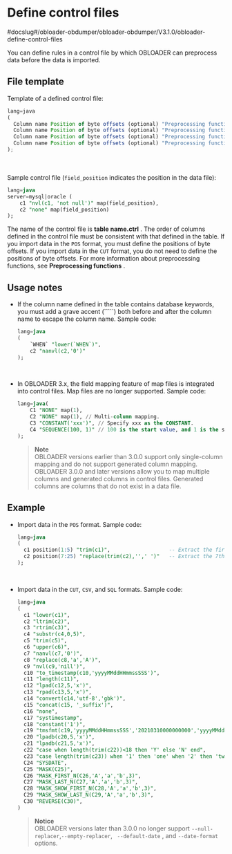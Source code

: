 Define control files 
=========================================
#docslug#/obloader-obdumper/obloader-obdumper/V3.1.0/obloader-define-control-files

You can define rules in a control file by which OBLOADER can preprocess data before the data is imported. 

File template 
----------------------------------

Template of a defined control file:

```javascript
lang=java 
(
  Column name Position of byte offsets (optional) "Preprocessing function" (optional) Mapping definition (optional),
  Column name Position of byte offsets (optional) "Preprocessing function" (optional) Mapping definition (optional),
  Column name Position of byte offsets (optional) "Preprocessing function" (optional) Mapping definition (optional),
  Column name Position of byte offsets (optional) "Preprocessing function" (optional) Mapping definition (optional)
);
```
<br><br>
Sample control file (`field_position` indicates the position in the data file):

```sql
lang=java
server=mysql|oracle (     
    c1 "nvl(c1, 'not null')" map(field_position),     
    c2 "none" map(field_position)
);
```



The name of the control file is **table name.ctrl** . The order of columns defined in the control file must be consistent with that defined in the table. If you import data in the `POS` format, you must define the positions of byte offsets. If you import data in the `CUT` format, you do not need to define the positions of byte offsets. For more information about preprocessing functions, see **Preprocessing functions** .

Usage notes 
--------------------------------

* If the column name defined in the table contains database keywords, you must add a grave accent (`````) both before and after the column name to escape the column name. Sample code:

  ```sql
  lang=java
  (
      `WHEN` "lower(`WHEN`)",
      c2 "nanvl(c2,'0')"
  );
  ```
<br>

* In OBLOADER 3.x, the field mapping feature of map files is integrated into control files. Map files are no longer supported. Sample code:

  ```sql
  lang=java(
      C1 "NONE" map(1),
      C2 "NONE" map(1), // Multi-column mapping.
      C3 "CONSTANT('xxx')", // Specify xxx as the CONSTANT.
      C4 "SEQUENCE(100, 1)" // 100 is the start value, and 1 is the step size.
  );
  ```

  
  > **Note**  
  > OBLOADER versions earlier than 3.0.0 support only single-column mapping and do not support generated column mapping. OBLOADER 3.0.0 and later versions allow you to map multiple columns and generated columns in control files. Generated columns are columns that do not exist in a data file.
  




Example 
----------------------------

* Import data in the `POS` format. Sample code:

  ```sql
  lang=java
  (
    c1 position(1:5) "trim(c1)",                   -- Extract the first to fifth bytes of characters from values in Column c1 and truncate the leading and trailing spaces of the result.
    c2 position(7:25) "replace(trim(c2),'',' ')"   -- Extract the 7th to 25th bytes of characters from values in Column c2, truncate the leading and trailing spaces of the result, and replace empty characters with spaces.
  );
  ```
<br>

* Import data in the `CUT`, `CSV`, and `SQL` formats. Sample code:

  ```sql
  lang=java
  (
    c1 "lower(c1)",                                                                           -- Convert letters of values in Column c1 to lowercase.
    c2 "ltrim(c2)",                                                                           -- Truncate leading spaces of values in Column c2.
    c3 "rtrim(c3)",                                                                           -- Truncate trailing spaces of values in Column c3.
    c4 "substr(c4,0,5)",                                                                      -- Extract a substring of five characters from values in Column c4. The extraction starts from the first byte of each value.
    c5 "trim(c5)",                                                                            -- Truncate leading and trailing spaces of values in Column c5.
    c6 "upper(c6)",                                                                           -- Convert letters of values in Column c6 to uppercase.
    c7 "nanvl(c7,'0')",                                                                       -- Verify values in Column c7 and return 0 for non-numeric values.
    c8 "replace(c8,'a','A')",                                                                 -- Replace Letter 'a' of values in Column c8 with Letter 'A'.
    c9 "nvl(c9,'nill')",                                                                      -- Verify whether values in Column c9 are null and return nill for null values.
    c10 "to_timestamp(c10,'yyyyMMddHHmmssSSS')",                                              -- Convert values in Column c10 to the yyyy-MM-dd HH:mm:ss.SSS format. Return null if formatting fails.
    c11 "length(c11)",                                                                        -- Calculate the length of values in Column c11.
    c12 "lpad(c12,5,'x')",                                                                    -- Append a string of five 'x' to the left of values in Column c12.
    c13 "rpad(c13,5,'x')",                                                                    -- Append a string of five 'x' to the right of values in Column c13.
    c14 "convert(c14,'utf-8','gbk')",                                                         -- Convert the character set of values in Column c14 from GBK to UTF-8.
    c15 "concat(c15, '_suffix')",                                                             -- Concatenate values in Column c15 with a specific constant.
    c16 "none",                                                                               -- Do not process values in Column c16.
    c17 "systimestamp",                                                                       -- Do not process values in Column c17.
    c18 "constant('1')",                                                                      -- Do not process values in Column c18. Return a constant 1.
    c19 "tmsfmt(c19,'yyyyMMddHHmmssSSS','20210310000000000','yyyyMMddHHmmssSSS')",            -- Verify the dates of values in Column c19. If the verification fails, return the default value.
    c20 "lpadb(c20,5,'x')",                                                                   -- Append five single-byte 'x' to the left of values in Column c20.
    c21 "lpadb(c21,5,'x')",                                                                   -- Append five single-byte 'x' to the left of values in Column c21.
    c22 "case when length(trim(c22))<18 then 'Y' else 'N' end",                               -- Verify whether values in Column c22 match the specified condition. If yes, return 'Y'.
    c23 "case length(trim(c23)) when '1' then 'one' when '2' then 'two' else 'unknown' end",  -- Verify whether values in Column c23 are equal to the specified value. If yes, return the corresponding value.
    C24 "SYSDATE",                                                                            -- Set values in Column C24 to the current date.
    C25 "MASK(C25)",                                                                          -- Mask values in Column C25 by replacing uppercase letters, lowercase letters, and numbers (with X, x, and n by default respectively).
    C26 "MASK_FIRST_N(C26,'A','a','b',3)",                                                    -- Mask the first N characters of values in Column C26 by replacing uppercase letters, lowercase letters, and numbers with respective masking characters. The default value of N is 0, indicating to start from the first character.
    C27 "MASK_LAST_N(C27,'A','a','b',3)",                                                     -- Mask the last N characters of values in Column C27 by replacing uppercase letters, lowercase letters, and numbers with respective masking characters. The default value of N is 0, indicating to start from the last character.
    C28 "MASK_SHOW_FIRST_N(C28,'A','a','b',3)",                                               -- Mask all characters except the first N characters of values in Column C28. The default value of N is 0, indicating to start from the first character.
    C29 "MASK_SHOW_LAST_N(C29,'A','a','b',3)",                                                -- Mask all characters except the last N characters of values in Column C29. The default value of N is 0, indicating to start from the last character.
    C30 "REVERSE(C30)",                                                                       -- Reverse characters of values in Column C30.
  )
  ```

  

  



  > **Notice**  
  > OBLOADER versions later than 3.0.0 no longer support `--null-replacer`,`--empty-replacer`, ` --default-date` , and `--date-format` options.


